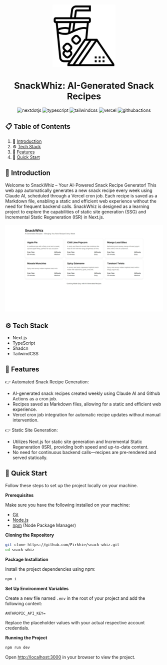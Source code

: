 <div align="center">
  <p align="center"><img src="./public/logo.png" alt="Logo" width="200" height="200"></p>
  <h1 style="border: none;">SnackWhiz: AI-Generated Snack Recipes</h1>
  <div>
    <img src="https://img.shields.io/badge/-Next_JS-black?style=for-the-badge&logoColor=white&logo=nextdotjs&color=000000" alt="nextdotjs" />
    <img src="https://img.shields.io/badge/-TypeScript-black?style=for-the-badge&logoColor=white&logo=typescript&color=3178C6" alt="typescript" />
    <img src="https://img.shields.io/badge/-Tailwind_CSS-black?style=for-the-badge&logoColor=white&logo=tailwindcss&color=06B6D4" alt="tailwindcss" />
    <img src="https://img.shields.io/badge/vercel-%23000000.svg?style=for-the-badge&logo=vercel&logoColor=white" alt="vercel" />
    <img src="https://img.shields.io/badge/github%20actions-%232671E5.svg?style=for-the-badge&logo=githubactions&logoColor=white" alt="githubactions" />
  </div>
</div>

## 📋 <a name="table">Table of Contents</a>

1. 🤖 [Introduction](#introduction)
2. ⚙️ [Tech Stack](#tech-stack)
3. 🔋 [Features](#features)
4. 🤸 [Quick Start](#quick-start)

## <a name="introduction">🤖 Introduction</a>

Welcome to SnackWhiz – Your AI-Powered Snack Recipe Generator! This web app automatically generates a new snack recipe every week using Claude AI, scheduled through a Vercel cron job. Each recipe is saved as a Markdown file, enabling a static and efficient web experience without the need for frequent backend calls. SnackWhiz is designed as a learning project to explore the capabilities of static site generation (SSG) and Incremental Static Regeneration (ISR) in Next.js.
<br /><br />
<img src="public/landing-image.png" alt="Project Banner">

## <a name="tech-stack">⚙️ Tech Stack</a>

- Next.js
- TypeScript
- Shadcn
- TailwindCSS

## <a name="features">🔋 Features</a>

👉 Automated Snack Recipe Generation:

- AI-generated snack recipes created weekly using Claude AI and Github Actions as a cron job.
- Recipes saved as Markdown files, allowing for a static and efficient web experience.
- Vercel cron job integration for automatic recipe updates without manual intervention.

👉 Static Site Generation:

- Utilizes Next.js for static site generation and Incremental Static Regeneration (ISR), providing both speed and up-to-date content.
- No need for continuous backend calls—recipes are pre-rendered and served statically.

## <a name="quick-start">🤸 Quick Start</a>

Follow these steps to set up the project locally on your machine.

**Prerequisites**

Make sure you have the following installed on your machine:

- [Git](https://git-scm.com/)
- [Node.js](https://nodejs.org/en)
- [npm](https://www.npmjs.com/) (Node Package Manager)

**Cloning the Repository**

```bash
git clone https://github.com/Firkhie/snack-whiz.git
cd snack-whiz
```

**Package Installation**

Install the project dependencies using npm:

```bash
npm i
```

**Set Up Environment Variables**

Create a new file named `.env` in the root of your project and add the following content:

```env
ANTHROPIC_API_KEY=
```

Replace the placeholder values with your actual respective account credentials.

**Running the Project**

```bash
npm run dev
```

Open [http://localhost:3000](http://localhost:3000) in your browser to view the project.

#
